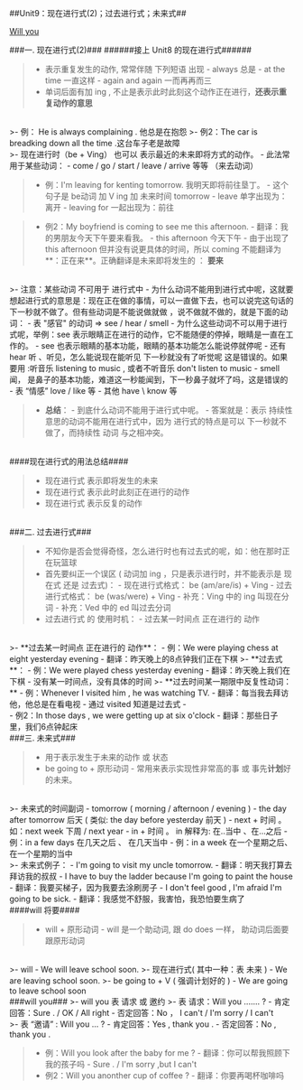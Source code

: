 ##Unit9：现在进行式(2)；过去进行式；未来式##

<a href="#Will you">Will you</a>

###一. 现在进行式(2)###
######接上 Unit8 的现在进行式######

>- 表示重复发生的动作, 常常伴随 下列短语 出现
    - always 总是
    - at the time  一直这样
    - again and again 一而再再而三
>- 单词后面有加 ing , 不止是表示此时此刻这个动作正在进行，**还表示重复动作的意思**


<br/>
>- 例： He is always complaining . 他总是在抱怨
>- 例2：The car is breadking down all the time .这台车子老是故障

<br/>
>- 现在进行时（be + Ving） 也可以 表示最近的未来即将方式的动作。
    - 此法常用于某些动词：
        - come / go / start / leave / arrive 等等 （来去动词）


>- 例：I'm leaving for kenting tomorrow.  我明天即将前往垦丁。
    - 这个句子是 be动词  加 V ing 加 未来时间 tomorrow
    - leave 单字出现为：离开
    - leaving for 一起出现为：前往


>- 例2：My boyfriend is coming to see me this afternoon.
    - 翻译：我的男朋友今天下午要来看我。
    - this afternoon 今天下午
    - 由于出现了 this afternoon 但并没有说更具体的时间，所以 coming 不能翻译为**：正在来**。正确翻译是未来即将发生的 ： **要来**
    
<br/>
>- 注意：某些动词 不可用于 进行式中
    - 为什么动词不能用到进行式中呢，这就要想起进行式的意思是：现在正在做的事情，可以一直做下去，也可以说完这句话的下一秒就不做了。但有些动词是不能说做就做 ，说不做就不做的，就是下面的动词：
        - 表 "感官" 的动词 => see / hear / smell
            - 为什么这些动词不可以用于进行式呢，举例：see 表示眼睛正在进行的动作，它不能随便的停掉，眼睛是一直在工作的。
            - see 也表示眼睛的基本功能，眼睛的基本功能怎么能说停就停呢
            - 还有 hear 听 、听见，怎么能说现在能听见 下一秒就没有了听觉呢 这是错误的。如果要用 :听音乐 listening to music  , 或者不听音乐 don't listen to music
            - smell 闻， 是鼻子的基本功能，难道这一秒能闻到，下一秒鼻子就坏了吗，这是错误的
        - 表 “情感” love / like 等 
        - 其他 have \ know 等



>- **总结**：
    - 到底什么动词不能用于进行式中呢。
    - 答案就是：表示 持续性 意思的动词不能用在进行式中，因为 进行式的特点是可以 下一秒就不做了，而持续性 动词 与之相冲突。
   
   
    
<br/>
####现在进行式的用法总结####

>- 现在进行式 表示即将发生的未来
>- 现在进行式 表示此时此刻正在进行的动作
>- 现在进行式 表示反复的动作


<br/>
###二. 过去进行式###

>- 不知你是否会觉得奇怪，怎么进行时也有过去式的呢，如：他在那时正在玩篮球
>- 首先要纠正一个误区  ( 动词加 ing ，只是表示进行时，并不能表示是 现在式 还是 过去式)：
    - 现在进行式格式： be (am/are/is) + Ving
    - 过去进行式格式： be (was/were) + Ving
        - 补充：Ving 中的 ing 叫现在分词
        - 补充：Ved 中的 ed 叫过去分词 
>- 过去进行式 的 使用时机：
    - 过去某一时间点 正在进行的 动作
    
<br/>
>- **过去某一时间点 正在进行的 动作**：
    - 例：We were playing chess at eight yesterday evening 
    - 翻译：昨天晚上的8点钟我们正在下棋
>- **过去式**：
    - 例：We were played chess yesterday evening 
    - 翻译：昨天晚上我们在下棋
        - 没有某一时间点，没有具体的时间
>- **过去时间某一期限中反复性动词：**
    - 例：Whenever I visited him , he was watching TV.
    - 翻译：每当我去拜访他，他总是在看电视
        - 通过 visited 知道是过去式 
    - <br/>
    - 例2：In those days , we were getting up at six o'clock
    - 翻译：那些日子里，我们6点钟起床
    

<br/>
###三. 未来式###

>- 用于表示发生于未来的动作 或 状态
>- be going to + 原形动词
    - 常用来表示实现性非常高的事 或 事先**计划**好的未来。
    
<br/>
>- 未来式的时间副词
    - tomorrow ( morning / afternoon / evening  )
    - the day after tomorrow 后天  ( 类似: the day before yesterday  前天 )
     - next + 时间 。 如：next week 下周 / next year
     - in + 时间 。 in 解释为: 在..当中 、在...之后
        - 例：in a few days 在几天之后 、 在几天当中 
        - 例：in a week 在一个星期之后、在一个星期的当中
        
<br/>
>- 未来式例子：
    - I'm going to visit my uncle tomorrow.
        - 翻译：明天我打算去拜访我的叔叔
    - I have to buy the ladder because I'm going to paint the house
        - 翻译：我要买梯子，因为我要去涂刷房子
    - I don't feel good , I'm afraid I'm going to be sick.
        - 翻译：我感觉不舒服，我害怕，我恐怕要生病了

<br/>    
####will 将要####

>- will + 原形动词
    - will 是一个助动词, 跟 do does 一样， 助动词后面要跟原形动词
    
<br/>
>- will
    - We will leave school soon.
>- 现在进行式( 其中一种：表 未来 )
    - We are leaving school soon.
>- be going to + V  ( 强调计划好的 ) 
    - We are going to leave school soon
    
<br/>
###will you###
<a href="#Will you" id="Will you"></a>
>- will you  表 请求 或 邀约
>- 表 请求：Will you ....... ? 
    - 肯定回答：Sure . / OK / All right 
    - 否定回答：No ， I can't  / I'm sorry / I can't
    
<br/>
>- 表 “邀请” : Will you ...  ?
    - 肯定回答：Yes , thank you .
    - 否定回答：No , thank you .
    
>- 例：Will you look after the baby for me ?
    - 翻译：你可以帮我照顾下我的孩子吗
    - Sure . / I'm sorry ,but I can't 
>- 例2：Will you anonther cup of coffee ?
    - 翻译：你要再喝杯咖啡吗
